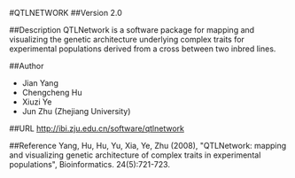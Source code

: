#QTLNETWORK
##Version
2.0

##Description
QTLNetwork is a software package for mapping and visualizing the genetic architecture underlying complex traits for experimental populations derived from a cross between two inbred lines.

##Author
* Jian Yang
* Chengcheng Hu
* Xiuzi Ye
* Jun Zhu (Zhejiang University)

##URL
http://ibi.zju.edu.cn/software/qtlnetwork

##Reference
Yang, Hu, Hu, Yu, Xia, Ye, Zhu (2008), "QTLNetwork: mapping and visualizing genetic architecture of complex traits in experimental populations", Bioinformatics. 24(5):721-723.

